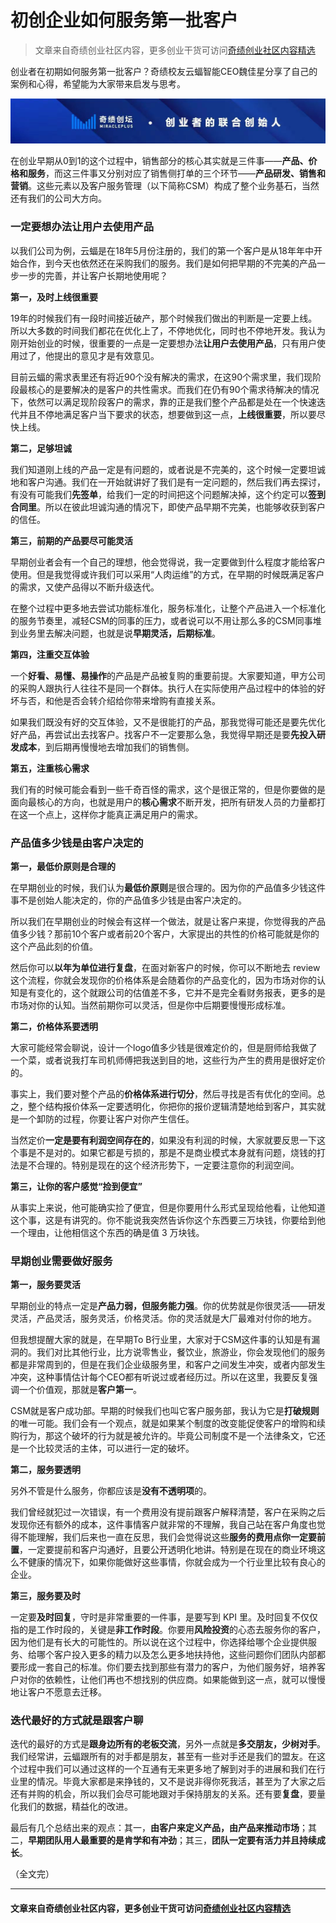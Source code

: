 # 初创企业如何服务第一批客户

> 文章来自奇绩创业社区内容，更多创业干货可访问[奇绩创业社区内容精选](https://github.com/MricalePlus/MiraclePlus/blob/main/images/github.png?raw=true)

创业者在初期如何服务第一批客户？奇绩校友云蝠智能CEO魏佳星分享了自己的案例和心得，希望能为大家带来启发与思考。

![image](https://github.com/MricalePlus/MiraclePlus/blob/main/images/%E5%A5%87%E7%BB%A91.jpeg?raw=true)

在创业早期从0到1的这个过程中，销售部分的核心其实就是三件事——**产品、价格和服务**，而这三件事又分别对应了销售侧打单的三个环节——**产品研发、销售和营销**。这些元素以及客户服务管理（以下简称CSM）构成了整个业务基石，当然还有我们的公司大方向。


### 一定要想办法让用户去使用产品
以我们公司为例，云蝠是在18年5月份注册的，我们的第一个客户是从18年年中开始合作，到今天也依然还在采购我们的服务。我们是如何把早期的不完美的产品一步一步的完善，并让客户长期地使用呢？

**第一，及时上线很重要**

19年的时候我们有一段时间接近破产，那个时候我们做出的判断是一定要上线。所以大多数的时间我们都花在优化上了，不停地优化，同时也不停地开发。我认为刚开始创业的时候，很重要的一点是一定要想办法**让用户去使用产品**，只有用户使用过了，他提出的意见才是有效意见。

目前云蝠的需求表里还有将近90个没有解决的需求，在这90个需求里，我们现阶段最核心的是要解决的是客户的共性需求。而我们在仍有90个需求待解决的情况下，依然可以满足现阶段客户的需求，靠的正是我们整个产品都是处在一个快速迭代并且不停地满足客户当下要求的状态，想要做到这一点，**上线很重要**，所以要尽快上线。

**第二，足够坦诚**

我们知道刚上线的产品一定是有问题的，或者说是不完美的，这个时候一定要坦诚地和客户沟通。我们在一开始就讲好了我们是有一定问题的，然后我们再去探讨，有没有可能我们**先签单**，给我们一定的时间把这个问题解决掉，这个约定可以**签到合同里**。所以在彼此坦诚沟通的情况下，即使产品早期不完美，也能够收获到客户的信任。

**第三，前期的产品要尽可能灵活**

早期创业者会有一个自己的理想，他会觉得说，我一定要做到什么程度才能给客户使用。但是我觉得或许我们可以采用“人肉运维”的方式，在早期的时候既满足客户的需求，又使产品得以不断升级迭代。

在整个过程中更多地去尝试功能标准化，服务标准化，让整个产品进入一个标准化的服务节奏里，减轻CSM的同事的压力，或者说可以不用让那么多的CSM同事堆到业务里去解决问题，也就是说**早期灵活，后期标准**。

**第四，注重交互体验**

一个**好看、易懂、易操作**的产品是产品被复购的重要前提。大家要知道，甲方公司的采购人跟执行人往往不是同一个群体。执行人在实际使用产品过程中的体验的好坏与否，和他是否会转介绍给你带来增购有直接关系。

如果我们既没有好的交互体验，又不是很能打的产品，那我觉得可能还是要先优化好产品，再尝试出去找客户。找客户不一定要那么急，我觉得早期还是要**先投入研发成本**，到后期再慢慢地去增加我们的销售侧。

**第五，注重核心需求**

我们有的时候可能会看到一些千奇百怪的需求，这个是很正常的，但是你要做的是面向最核心的方向，也就是用户的**核心需求**不断开发，把所有研发人员的力量都打在这一个点上，这样你才能真正满足用户的需求。

### 产品值多少钱是由客户决定的

**第一，最低价原则是合理的**

在早期创业的时候，我们认为**最低价原则**是很合理的。因为你的产品值多少钱这件事不是创始人能决定的，你的产品值多少钱是由客户决定的。

所以我们在早期创业的时候会有这样一个做法，就是让客户来提，你觉得我的产品值多少钱？那前10个客户或者前20个客户，大家提出的共性的价格可能就是你的这个产品此刻的价值。

然后你可以**以年为单位进行复盘**，在面对新客户的时候，你可以不断地去 review 这个流程，你就会发现你的价格体系是会随着你的产品变化的，因为市场对你的认知是有变化的，这个就跟公司的估值差不多，它并不是完全看财务报表，更多的是市场对你的认知。当然前期你可以灵活，但是你中后期要慢慢形成标准。

**第二，价格体系要透明**

大家可能经常会聊说，设计一个logo值多少钱是很难定价的，但是厨师给我做了一个菜，或者说我打车司机师傅把我送到目的地，这些行为产生的费用是很好定价的。

事实上，我们要对整个产品的**价格体系进行切分**，然后寻找是否有优化的空间。总之，整个结构报价体系一定要透明化，你把你的报价逻辑清楚地给到客户，其实就是一个卸防的过程，你要让客户对你产生信任。

当然定价**一定是要有利润空间存在的**，如果没有利润的时候，大家就要反思一下这个事是不是对的。如果它都是亏损的，那是不是商业模式本身就有问题，烧钱的打法是不合理的。特别是现在的这个经济形势下，一定要注意你的利润空间。

**第三，让你的客户感觉“捡到便宜”**

从事实上来说，他可能确实捡了便宜，但是你要用什么形式呈现给他看，让他知道这个事，这是有讲究的。你不能说我突然告诉你这个东西要三万块钱，你要给到他一个理由，让他相信这个东西的确是值 3 万块钱。

### 早期创业需要做好服务

**第一，服务要灵活**

早期创业的特点一定是**产品力弱，但服务能力强**。你的优势就是你很灵活——研发灵活，产品灵活，服务灵活，价格灵活。你的灵活就是大厂最难对付你的地方。

但我想提醒大家的就是，在早期To B行业里，大家对于CSM这件事的认知是有漏洞的。我们对比其他行业，比方说零售业，餐饮业，旅游业，你会发现他们的服务都是非常周到的，但是在我们企业级服务里，和客户之间发生冲突，或者内部发生冲突，这种事情估计每个CEO都有听说过或者经历过。所以在这里，我要反复强调一个价值观，那就是**客户第一**。

CSM就是客户成功部。早期的时候我们也叫它客户服务部，我认为它是**打破规则**的唯一可能。我们会有一个观点，就是如果某个制度的改变能促使客户的增购和续购行为，那这个破坏的行为就是被允许的。毕竟公司制度不是一个法律条文，它还是一个比较灵活的主体，可以进行一定的破坏。

**第二，服务要透明**

另外不管是什么服务，你都应该是**没有不透明项**的。

我们曾经就犯过一次错误，有一个费用没有提前跟客户解释清楚，客户在采购之后发现你还有额外的成本，这件事情客户就非常的不理解，我自己站在客户角度也觉得不能理解，我们后来也一直在反思，我们会觉得说这些**服务的费用点你一定要前置**，一定要提前和客户沟通好，且要公开透明化地讲。特别是在现在的商业环境这么不健康的情况下，如果你能做好这些事情，你就会成为一个行业里比较有良心的企业。

**第三，服务要及时**

一定要**及时回复**，守时是非常重要的一件事，是要写到 KPI 里。及时回复不仅仅指的是工作时段的，关键是**非工作时段**。你要用**风险投资**的心态去服务你的客户，因为他们是有长大的可能性的。所以说在这个过程中，你选择给哪个企业提供服务、给哪个客户投入更多的精力以及怎么更多地扶持他，这些问题你们团队内部都要形成一套自己的标准。你们要去找到那些有潜力的客户，为他们服务好，培养客户对你的依赖性，让他们再也不想找别的供应商。如果能做到这一点，就可以慢慢地让客户不愿意去迁移。

### 迭代最好的方式就是跟客户聊
迭代的最好的方式是**跟身边所有的老板交流**，另外一点就是**多交朋友，少树对手**。我们经常讲，云蝠跟所有的对手都是朋友，甚至有一些对手还是我们的盟友。在这个过程中我们可以通过这样的一个互通有无来更多地了解到对手的进展和我们在行业里的情况。毕竟大家都是来挣钱的，又不是说非得你死我活，甚至为了大家之后还有并购的机会，所以我们会尽可能地跟对手保持朋友的关系。还有要**复盘**，要量化我们的数据，精益化的改进。

最后有几个总结出来的观点：其一，**由客户来定义产品，由产品来推动市场**；其二，**早期团队用人最重要的是肯学和有冲劲**；其三，**团队一定要有活力并且持续成长**。

（全文完）

---
#### 文章来自奇绩创业社区内容，更多创业干货可访问[奇绩创业社区内容精选](https://github.com/MricalePlus/MiraclePlus/blob/main/images/github.png?raw=true)

